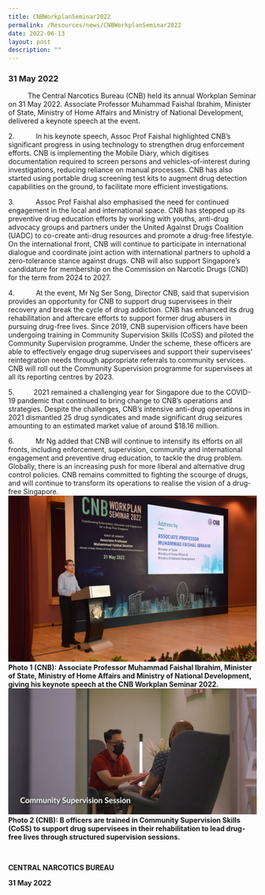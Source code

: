 ```yaml
---
title: CNBWorkplanSeminar2022
permalink: /Resources/news/CNBWorkplanSeminar2022
date: 2022-06-13
layout: post
description: ""
---
```

### 31 May 2022

          The Central Narcotics Bureau (CNB) held its annual Workplan Seminar on 31 May 2022. Associate Professor Muhammad Faishal Ibrahim, Minister of State, Ministry of Home Affairs and Ministry of National Development, delivered a keynote speech at the event.  
  
2.           In his keynote speech, Assoc Prof Faishal highlighted CNB’s significant progress in using technology to strengthen drug enforcement efforts. CNB is implementing the Mobile Diary, which digitises documentation required to screen persons and vehicles-of-interest during investigations, reducing reliance on manual processes. CNB has also started using portable drug screening test kits to augment drug detection capabilities on the ground, to facilitate more efficient investigations.

3.           Assoc Prof Faishal also emphasised the need for continued engagement in the local and international space. CNB has stepped up its preventive drug education efforts by working with youths, anti-drug advocacy groups and partners under the United Against Drugs Coalition (UADC) to co-create anti-drug resources and promote a drug-free lifestyle. On the international front, CNB will continue to participate in international dialogue and coordinate joint action with international partners to uphold a zero-tolerance stance against drugs. CNB will also support Singapore’s candidature for membership on the Commission on Narcotic Drugs (CND) for the term from 2024 to 2027.

4.           At the event, Mr Ng Ser Song, Director CNB, said that supervision provides an opportunity for CNB to support drug supervisees in their recovery and break the cycle of drug addiction. CNB has enhanced its drug rehabilitation and aftercare efforts to support former drug abusers in pursuing drug-free lives. Since 2019, CNB supervision officers have been undergoing training in Community Supervision Skills (CoSS) and piloted the Community Supervision programme. Under the scheme, these officers are able to effectively engage drug supervisees and support their supervisees’ reintegration needs through appropriate referrals to community services. CNB will roll out the Community Supervision programme for supervisees at all its reporting centres by 2023.

5.          2021 remained a challenging year for Singapore due to the COVID-19 pandemic that continued to bring change to CNB’s operations and strategies. Despite the challenges, CNB’s intensive anti-drug operations in 2021 dismantled 25 drug syndicates and made significant drug seizures amounting to an estimated market value of around $18.16 million.

6.           Mr Ng added that CNB will continue to intensify its efforts on all fronts, including enforcement, supervision, community and international engagement and preventive drug education, to tackle the drug problem. Globally, there is an increasing push for more liberal and alternative drug control policies. CNB remains committed to fighting the scourge of drugs, and will continue to transform its operations to realise the vision of a drug-free Singapore.
![](/images/WPLAN1.jpg)
**Photo 1 (CNB): Associate Professor Muhammad Faishal Ibrahim, Minister of State, Ministry of Home Affairs and Ministry of National Development, giving his keynote speech at the CNB Workplan Seminar 2022.**
![](/images/wplan2.jpg)  
**Photo 2 (CNB): B officers are trained in Community Supervision Skills (CoSS) to support drug supervisees in their rehabilitation to lead drug-free lives through structured supervision sessions.**

 

**CENTRAL NARCOTICS BUREAU**

**31 May 2022**